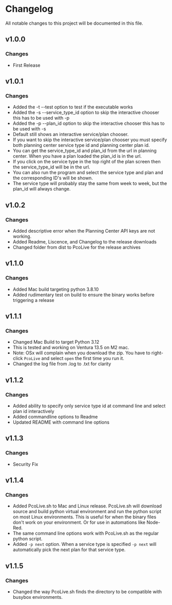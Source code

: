# Changelog
All notable changes to this project will be documented in this file.

## v1.0.0
### Changes
 - First Release

## v1.0.1
### Changes
 - Added the -t --test option to test if the executable works
 - Added the -s --service_type_id option to skip the interactive chooser this has to be used with -p
 - Added the -p --plan_id option to skip the interactive chooser this has to be used with -s
 - Default still shows an interactive service/plan chooser.
 - If you want to skip the interactive service/plan chooser you must specify both planning center service type id and planning center plan id.
 - You can get the service_type_id and plan_id from the url in planning center. When you have a plan loaded the plan_id is in the url.
 - If you click on the service type in the top right of the plan screen then the service_type_id will be in the url.
 - You can also run the program and select the service type and plan and the corresponding ID's will be shown.
 - The service type will probably stay the same from week to week, but the plan_id will always change.

## v1.0.2
### Changes
 - Added descriptive error when the Planning Center API keys are not working.
 - Added Readme, Liscence, and Changelog to the release downloads
 - Changed folder from dist to PcoLive for the release archives

## v1.1.0
### Changes
 - Added Mac build targeting python 3.8.10
 - Added rudimentary test on build to ensure the binary works before triggering a release

## v1.1.1
### Changes
 - Changed Mac Build to target Python 3.12
 - This is tested and working on Ventura 13.5 on M2 mac.
 - Note: OSx will complain when you download the zip. You have to right-click `PcoLive` and select `open` the first time you run it.
 - Changed the log file from .log to .txt for clarity

## v1.1.2
### Changes
- Added ability to specify only service type id at command line and select plan id interactively
- Added commandline options to Readme
- Updated README with command line options

## v1.1.3
### Changes
- Security Fix

## v1.1.4
### Changes
- Added PcoLive.sh to Mac and Linux release. PcoLive.sh will download source and build python virtual environment and run the python script on most Linux environments. This is useful for when the binary files don't work on your environment. Or for use in automations like Node-Red.
- The same command line options work with PcoLive.sh as the regular python script.
- Added `-p next` option. When a service type is specified `-p next` will automatically pick the next plan for that service type.

## v1.1.5
### Changes
- Changed the way PcoLive.sh finds the directory to be compatible with busybox environments.